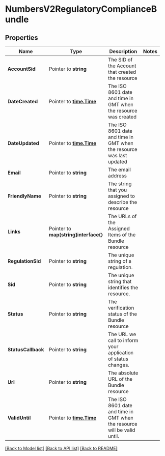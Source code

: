 # NumbersV2RegulatoryComplianceBundle

## Properties

Name | Type | Description | Notes
------------ | ------------- | ------------- | -------------
**AccountSid** | Pointer to **string** | The SID of the Account that created the resource |
**DateCreated** | Pointer to [**time.Time**](time.Time.md) | The ISO 8601 date and time in GMT when the resource was created |
**DateUpdated** | Pointer to [**time.Time**](time.Time.md) | The ISO 8601 date and time in GMT when the resource was last updated |
**Email** | Pointer to **string** | The email address |
**FriendlyName** | Pointer to **string** | The string that you assigned to describe the resource |
**Links** | Pointer to **map[string]interface{}** | The URLs of the Assigned Items of the Bundle resource |
**RegulationSid** | Pointer to **string** | The unique string of a regulation. |
**Sid** | Pointer to **string** | The unique string that identifies the resource. |
**Status** | Pointer to **string** | The verification status of the Bundle resource |
**StatusCallback** | Pointer to **string** | The URL we call to inform your application of status changes. |
**Url** | Pointer to **string** | The absolute URL of the Bundle resource |
**ValidUntil** | Pointer to [**time.Time**](time.Time.md) | The ISO 8601 date and time in GMT when the resource will be valid until. |

[[Back to Model list]](../README.md#documentation-for-models) [[Back to API list]](../README.md#documentation-for-api-endpoints) [[Back to README]](../README.md)



